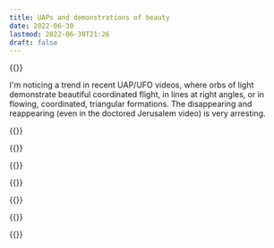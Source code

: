 ```yaml
---
title: UAPs and demonstrations of beauty
date: 2022-06-30
lastmod: 2022-06-30T21:26
draft: false
---
```


{{<youtube dzGqcL_1iGY>}}

I'm noticing a trend in recent UAP/UFO videos, where orbs of light demonstrate beautiful coordinated flight, in lines at right angles, or in flowing, coordinated, triangular formations.  The disappearing and reappearing (even in the doctored Jerusalem video) is very arresting.

{{<youtube pWF4yYLxy3Q>}}

{{<youtube YLAMYG1KJAE>}}

{{<youtube FxH-nLkj2Pw>}}

{{<youtube RJV_fEYJSy0>}}

{{<youtube xwB6-keUyWg>}}

{{<youtube ZnAxXpJ9CEk>}}

{{<youtube NGXUzQFwdCc>}}